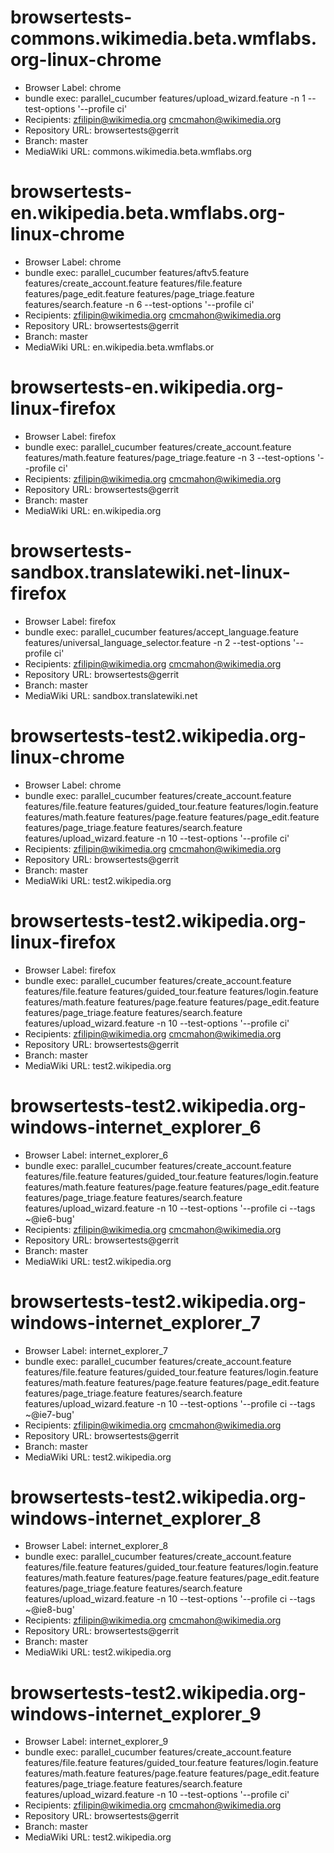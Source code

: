 # browsertests-commons.wikimedia.beta.wmflabs.org-linux-chrome
- Browser Label: chrome
- bundle exec: parallel_cucumber features/upload_wizard.feature -n 1 --test-options '--profile ci'
- Recipients: zfilipin@wikimedia.org cmcmahon@wikimedia.org
- Repository URL: browsertests@gerrit
- Branch: master
- MediaWiki URL: commons.wikimedia.beta.wmflabs.org

# browsertests-en.wikipedia.beta.wmflabs.org-linux-chrome
- Browser Label: chrome
- bundle exec: parallel_cucumber features/aftv5.feature features/create_account.feature features/file.feature features/page_edit.feature features/page_triage.feature features/search.feature -n 6 --test-options '--profile ci'
- Recipients: zfilipin@wikimedia.org cmcmahon@wikimedia.org
- Repository URL: browsertests@gerrit
- Branch: master
- MediaWiki URL: en.wikipedia.beta.wmflabs.or

# browsertests-en.wikipedia.org-linux-firefox
- Browser Label: firefox
- bundle exec: parallel_cucumber features/create_account.feature features/math.feature features/page_triage.feature -n 3 --test-options '--profile ci'
- Recipients: zfilipin@wikimedia.org cmcmahon@wikimedia.org
- Repository URL: browsertests@gerrit
- Branch: master
- MediaWiki URL: en.wikipedia.org

# browsertests-sandbox.translatewiki.net-linux-firefox
- Browser Label: firefox
- bundle exec: parallel_cucumber features/accept_language.feature features/universal_language_selector.feature -n 2 --test-options '--profile ci'
- Recipients: zfilipin@wikimedia.org cmcmahon@wikimedia.org
- Repository URL: browsertests@gerrit
- Branch: master
- MediaWiki URL: sandbox.translatewiki.net

# browsertests-test2.wikipedia.org-linux-chrome
- Browser Label: chrome
- bundle exec: parallel_cucumber features/create_account.feature features/file.feature features/guided_tour.feature features/login.feature features/math.feature features/page.feature features/page_edit.feature features/page_triage.feature features/search.feature features/upload_wizard.feature -n 10 --test-options '--profile ci'
- Recipients: zfilipin@wikimedia.org cmcmahon@wikimedia.org
- Repository URL: browsertests@gerrit
- Branch: master
- MediaWiki URL: test2.wikipedia.org

# browsertests-test2.wikipedia.org-linux-firefox
- Browser Label: firefox
- bundle exec: parallel_cucumber features/create_account.feature features/file.feature features/guided_tour.feature features/login.feature features/math.feature features/page.feature features/page_edit.feature features/page_triage.feature features/search.feature features/upload_wizard.feature -n 10 --test-options '--profile ci'
- Recipients: zfilipin@wikimedia.org cmcmahon@wikimedia.org
- Repository URL: browsertests@gerrit
- Branch: master
- MediaWiki URL: test2.wikipedia.org

# browsertests-test2.wikipedia.org-windows-internet_explorer_6
- Browser Label: internet_explorer_6
- bundle exec: parallel_cucumber features/create_account.feature features/file.feature features/guided_tour.feature features/login.feature features/math.feature features/page.feature features/page_edit.feature features/page_triage.feature features/search.feature features/upload_wizard.feature -n 10 --test-options '--profile ci --tags ~@ie6-bug'
- Recipients: zfilipin@wikimedia.org cmcmahon@wikimedia.org
- Repository URL: browsertests@gerrit
- Branch: master
- MediaWiki URL: test2.wikipedia.org

# browsertests-test2.wikipedia.org-windows-internet_explorer_7
- Browser Label: internet_explorer_7
- bundle exec: parallel_cucumber features/create_account.feature features/file.feature features/guided_tour.feature features/login.feature features/math.feature features/page.feature features/page_edit.feature features/page_triage.feature features/search.feature features/upload_wizard.feature -n 10 --test-options '--profile ci --tags ~@ie7-bug'
- Recipients: zfilipin@wikimedia.org cmcmahon@wikimedia.org
- Repository URL: browsertests@gerrit
- Branch: master
- MediaWiki URL: test2.wikipedia.org

# browsertests-test2.wikipedia.org-windows-internet_explorer_8
- Browser Label: internet_explorer_8
- bundle exec: parallel_cucumber features/create_account.feature features/file.feature features/guided_tour.feature features/login.feature features/math.feature features/page.feature features/page_edit.feature features/page_triage.feature features/search.feature features/upload_wizard.feature -n 10 --test-options '--profile ci --tags ~@ie8-bug'
- Recipients: zfilipin@wikimedia.org cmcmahon@wikimedia.org
- Repository URL: browsertests@gerrit
- Branch: master
- MediaWiki URL: test2.wikipedia.org

# browsertests-test2.wikipedia.org-windows-internet_explorer_9
- Browser Label: internet_explorer_9
- bundle exec: parallel_cucumber features/create_account.feature features/file.feature features/guided_tour.feature features/login.feature features/math.feature features/page.feature features/page_edit.feature features/page_triage.feature features/search.feature features/upload_wizard.feature -n 10 --test-options '--profile ci'
- Recipients: zfilipin@wikimedia.org cmcmahon@wikimedia.org
- Repository URL: browsertests@gerrit
- Branch: master
- MediaWiki URL: test2.wikipedia.org
